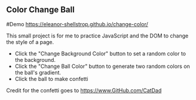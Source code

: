 ## Color Change Ball

#Demo
https://eleanor-shellstrop.github.io/change-color/

This small project is for me to practice JavaScript and the DOM to change the style of a page. 

* Click the "Change Background Color" button to set a random color to the background.
* Click the "Change Ball Color" button to generate two random colors on the ball's gradient.
* Click the ball to make confetti

Credit for the confetti goes to https://www.GitHub.com/CatDad